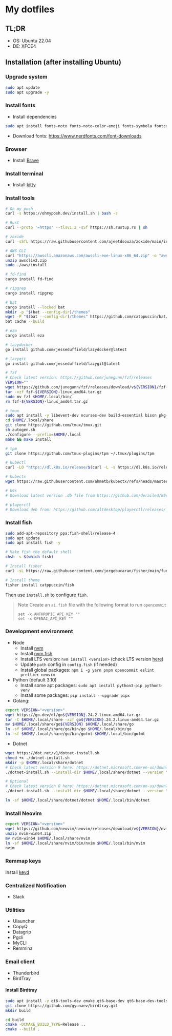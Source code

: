# My dotfiles

## TL;DR

- OS: Ubuntu 22.04
- DE: XFCE4

## Installation (after installing Ubuntu)

### Upgrade system

```bash
sudo apt update
sudo apt upgrade -y
```

### Install fonts

- Install dependencies

```bash
sudo apt install fonts-noto fonts-noto-color-emoji fonts-symbola fontconfig build-essential
```

- Download fonts: https://www.nerdfonts.com/font-downloads

### Browser

- Install [ Brave ](https://brave.com/vi/download/)

### Install terminal

- Install [ kitty ](https://sw.kovidgoyal.net/kitty/binary/#install-kitty)

### Install tools

```bash
# Oh my posh
curl -s https://ohmyposh.dev/install.sh | bash -s

# Rust
curl --proto '=https' --tlsv1.2 -sSf https://sh.rustup.rs | sh

# zoxide
curl -sSfL https://raw.githubusercontent.com/ajeetdsouza/zoxide/main/install.sh | sh

# AWS CLI
curl "https://awscli.amazonaws.com/awscli-exe-linux-x86_64.zip" -o "awscliv2.zip"
unzip awscliv2.zip
sudo ./aws/install

# fd-find
cargo install fd-find

# ripgrep
cargo install ripgrep

# bat
cargo install --locked bat
mkdir -p "$(bat --config-dir)/themes"
wget -P "$(bat --config-dir)/themes" https://github.com/catppuccin/bat/raw/main/themes/Catppuccin%20Macchiato.tmTheme
bat cache --build

# eza
cargo install eza

# lazydocker
go install github.com/jesseduffield/lazydocker@latest

# lazygit
go install github.com/jesseduffield/lazygit@latest

# fzf
# Check latest version: https://github.com/junegunn/fzf/releases
VERSION=""
wget https://github.com/junegunn/fzf/releases/download/v${VERSION}/fzf-${VERSION}-linux_amd64.tar.gz
tar -xzf fzf-${VERSION}-linux_amd64.tar.gz
sudo mv fzf $HOME/.local/bin/
rm fzf-${VERSION}-linux_amd64.tar.gz

# tmux
sudo apt install -y libevent-dev ncurses-dev build-essential bison pkg-config aclocal automake
cd $HOME/.local/share
git clone https://github.com/tmux/tmux.git
sh autogen.sh
./configure --prefix=$HOME/.local
make && make install

# tpm
git clone https://github.com/tmux-plugins/tpm ~/.tmux/plugins/tpm

# kubectl
curl -LO "https://dl.k8s.io/release/$(curl -L -s https://dl.k8s.io/release/stable.txt)/bin/linux/amd64/kubectl"

# kubectx
wget https://raw.githubusercontent.com/ahmetb/kubectx/refs/heads/master/kubectx

# k9s
# Download latest version .db file from https://github.com/derailed/k9s/releases

# playerctl
# Download deb from: https://github.com/altdesktop/playerctl/releases/
```

### Install fish

```bash
sudo add-apt-repository ppa:fish-shell/release-4
sudo apt update
sudo apt install fish -y

# Make fish the default shell
chsh -s $(which fish)

# Install fisher
curl -sL https://raw.githubusercontent.com/jorgebucaran/fisher/main/functions/fisher.fish | source && fisher install jorgebucaran/fisher

# Install theme
fisher install catppuccin/fish
```

Then use `install.sh` to configure `fish`.

> Note
> Create an `ai.fish` file with the following format to run `opencommit`
>
> ```fish
> set -x ANTHROPIC_API_KEY ""
> set -x OPENAI_API_KEY ""
> ```

### Development environment

- Node
  - Install [nvm](https://github.com/nvm-sh/nvm?tab=readme-ov-file#install--update-script)
  - Install [ nvm.fish ](https://github.com/jorgebucaran/nvm.fish)
  - Install LTS version: `nvm install <version>` (check LTS version [here](https://nodejs.org/en/download))
  - Update `path` config in `config.fish` (if needed)
  - Install global packages: `npm i -g yarn pnpm opencommit eslint prettier neovim`
- Python (default 3.10)
  - Install some apt packages: `sudo apt install python3-pip python3-venv`
  - Install some packages: `pip install --upgrade pipx`
- Golang:

```bash
export VERSION="<version>"
wget https://go.dev/dl/go${VERSION}.24.2.linux-amd64.tar.gz
tar -C $HOME/.local/share -xzf go${VERSION}.24.2.linux-amd64.tar.gz
mv $HOME/.local/share/go${VERSION} $HOME/.local/share/go
ln -sf $HOME/.local/share/go/bin/go $HOME/.local/bin/go
ln -sf $HOME/.local/share/go/bin/gofmt $HOME/.local/bin/gofmt
```

- Dotnet

```bash
wget https://dot.net/v1/dotnet-install.sh
chmod +x ./dotnet-install.sh
mkdir -p $HOME/.local/share/dotnet
# Check latest version 9 here: https://dotnet.microsoft.com/en-us/download/dotnet/9.0
./dotnet-install.sh --install-dir $HOME/.local/share/dotnet --version "9..."

# Optional
# Check latest version 8 here: https://dotnet.microsoft.com/en-us/download/dotnet/8.0
./dotnet-install.sh --install-dir $HOME/.local/share/dotnet --version "8..."

ln -sf $HOME/.local/share/dotnet/dotnet $HOME/.local/bin/dotnet
```

### Install Neovim

```bash
export VERSION="<version>"
wget https://github.com/neovim/neovim/releases/download/v${VERSION}/nvim-win64.zip
unzip nvim-win64.zip
mv nvim-win64 $HOME/.local/share/nvim
ln -sf $HOME/.local/share/nvim/bin/nvim $HOME/.local/bin/nvim
nvim
```

### Remmap keys

Install [keyd](https://github.com/rvaiya/keyd?tab=readme-ov-file#from-source)

### Centralized Notification

- Slack

### Utilities

- Ulauncher
- CopyQ
- Datagrip
- Pgcli
- MyCLI
- Remmina

### Email client

- Thunderbird
- BirdTray

#### Install Birdtray

```bash
sudo apt install -y qt6-tools-dev cmake qt6-base-dev qt6-base-dev-tools libglx-dev libgl1-mesa-dev libqt6svg6-dev qt6-l10n-tools libx11-xcb-dev
git clone https://github.com/gyunaev/birdtray.git
mkdir build

cd build
cmake -DCMAKE_BUILD_TYPE=Release ..
cmake --build .
```
